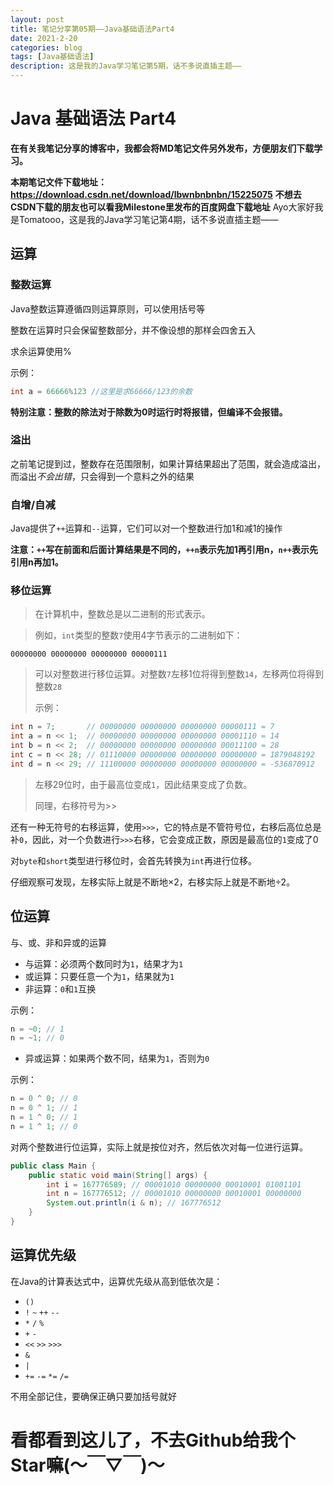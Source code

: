 ```yaml
---
layout: post
title: 笔记分享第05期——Java基础语法Part4
date: 2021-2-20
categories: blog
tags: [Java基础语法]
description: 这是我的Java学习笔记第5期，话不多说直插主题——
---
```


# Java 基础语法 Part4

**在有关我笔记分享的博客中，我都会将MD笔记文件另外发布，方便朋友们下载学习。**

**本期笔记文件下载地址：https://download.csdn.net/download/lbwnbnbnbn/15225075**
**不想去CSDN下载的朋友也可以看我Milestone里发布的百度网盘下载地址**
Ayo大家好我是Tomatooo，这是我的Java学习笔记第4期，话不多说直插主题——

## 运算

### 整数运算

Java整数运算遵循四则运算原则，可以使用括号等

整数在运算时只会保留整数部分，并不像设想的那样会四舍五入

求余运算使用%

示例：

```java
int a = 66666%123 //这里是求66666/123的余数
```

**特别注意：整数的除法对于除数为0时运行时将报错，但编译不会报错。**

### 溢出

之前笔记提到过，整数存在范围限制，如果计算结果超出了范围，就会造成溢出，而溢出*不会出错*，只会得到一个意料之外的结果

### 自增/自减

Java提供了`++`运算和`--`运算，它们可以对一个整数进行加1和减1的操作

**注意：`++`写在前面和后面计算结果是不同的，`++n`表示先加1再引用n，`n++`表示先引用n再加1。**

### 移位运算

> 在计算机中，整数总是以二进制的形式表示。

> 例如，`int`类型的整数`7`使用4字节表示的二进制如下：

```ascii
00000000 00000000 00000000 00000111
```

> 可以对整数进行移位运算。对整数`7`左移1位将得到整数`14`，左移两位将得到整数`28`
>
> 示例：

```java
int n = 7;       // 00000000 00000000 00000000 00000111 = 7
int a = n << 1;  // 00000000 00000000 00000000 00001110 = 14
int b = n << 2;  // 00000000 00000000 00000000 00011100 = 28
int c = n << 28; // 01110000 00000000 00000000 00000000 = 1879048192
int d = n << 29; // 11100000 00000000 00000000 00000000 = -536870912
```

> 左移29位时，由于最高位变成`1`，因此结果变成了负数。
>
> 同理，右移符号为>>

还有一种无符号的右移运算，使用`>>>`，它的特点是不管符号位，右移后高位总是补`0`，因此，对一个负数进行`>>>`右移，它会变成正数，原因是最高位的`1`变成了0

对`byte`和`short`类型进行移位时，会首先转换为`int`再进行位移。

仔细观察可发现，左移实际上就是不断地×2，右移实际上就是不断地÷2。

## 位运算

与、或、非和异或的运算

- 与运算：必须两个数同时为`1`，结果才为`1`
- 或运算：只要任意一个为`1`，结果就为`1`
- 非运算：`0`和`1`互换

示例：

```java
n = ~0; // 1
n = ~1; // 0
```

- 异或运算：如果两个数不同，结果为`1`，否则为`0`

示例：

```java
n = 0 ^ 0; // 0
n = 0 ^ 1; // 1
n = 1 ^ 0; // 1
n = 1 ^ 1; // 0
```

对两个整数进行位运算，实际上就是按位对齐，然后依次对每一位进行运算。

```java
public class Main {
    public static void main(String[] args) {
        int i = 167776589; // 00001010 00000000 00010001 01001101
        int n = 167776512; // 00001010 00000000 00010001 00000000
        System.out.println(i & n); // 167776512
    }
}
```

## 运算优先级

在Java的计算表达式中，运算优先级从高到低依次是：

- `()`
- `!` `~` `++` `--`
- `*` `/` `%`
- `+` `-`
- `<<` `>>` `>>>`
- `&`
- `|`
- `+=` `-=` `*=` `/=`

不用全部记住，要确保正确只要加括号就好

# 看都看到这儿了，不去Github给我个Star嘛(～￣▽￣)～

